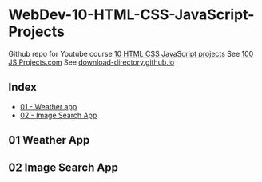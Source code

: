 # WebDev-10-HTML-CSS-JavaScript-Projects

Github repo for Youtube course [10 HTML CSS JavaScript projects](https://www.youtube.com/watch?v=g6v_vbqKYeU)
See [100 JS Projects.com](https://www.100jsprojects.com/)
See [download-directory.github.io](https://download-directory.github.io/)

## Index

-   [01 - Weather app](#01-weather-app)
-   [02 - Image Search App](#02-image-search-app)

## 01 Weather App

## 02 Image Search App
